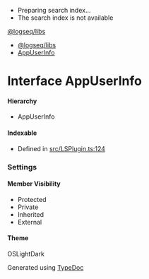   * Preparing search index...
  * The search index is not available

[@logseq/libs]()

  * [@logseq/libs](../modules.html)
  * [AppUserInfo](AppUserInfo.html)



# Interface AppUserInfo

#### Hierarchy

  * AppUserInfo



#### Indexable

[key: string]: any

  * Defined in [src/LSPlugin.ts:124](https://github.com/logseq/logseq/blob/ac1b53544/libs/src/LSPlugin.ts#L124)



###  Settings

#### Member Visibility

  * Protected
  * Private
  * Inherited
  * External



#### Theme

OSLightDark

Generated using [TypeDoc](https://typedoc.org/)
